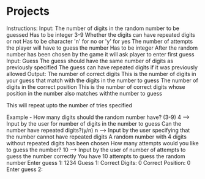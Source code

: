 # Projects
Instructions:
Input:
  The number of digits in the random number to be guessed
    Has to be integer 3-9
  Whether the digits can have repeated digits or not
    Has to be character 'n' for no or 'y' for yes
  The number of attempts the player will have to guess the number
    Has to be integer
After the random number has been chosen by the game it will ask player to enter first guess
Input:
  Guess
    The guess should have the same number of digits as previously specified
    The guess can have repeated digits if it was previously allowed
Output:
  The number of correct digits
    This is the number of digits in your guess that match with the digits in the number to guess
  The number of digits in the correct position
    This is the number of correct digits whose position in the number also matches withthe number to guess
 
 This will repeat upto the number of tries specified
 
 Example - 
     How many digits should the random number have? (3-9)
     4 --> Input by the user for number of digits in the number to guess
     Can the number have repeated digits?(y/n)
     n --> Input by the user specifying that the number cannot have repeated digits
     A random number with 4 digits without repeated digits has been chosen
     How many attempts would you like to guess the number?
     10 --> Input by the user of number of attempts to guess the number correctly
     You have 10 attempts to guess the random number
     Enter guess 1: 
     1234
     Guess 1:
     Correct Digits:   0
     Correct Position: 0
     Enter guess 2:
